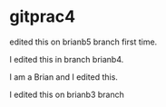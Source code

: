 # gitprac4

 
edited this on brianb5 branch first time.
 

I edited this in branch brianb4.

I am a Brian and I edited this.

I edited this on brianb3 branch

 
